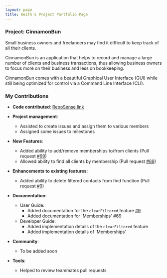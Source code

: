 ```yaml
---
layout: page
title: Keith's Project Portfolio Page
---
```


### Project: CinnamonBun

Small business owners and freelancers may find it difficult to keep track of all their clients.

CinnamonBun is an application that helps to record and manage a large number of clients and business transactions, thus allowing business owners to focus more on their business and less on bookkeeping.

CinnamonBun comes with a beautiful Graphical User Interface (GUI) while still being optimized for control via a Command Line Interface (CLI).

### My Contributions

* **Code contributed**: [RepoSense link](https://nus-cs2103-ay2122s2.github.io/tp-dashboard/?search=KeithCZW)

* **Project management**:
  * Assisted to create issues and assign them to various members
  * Assigned some issues to milestones

* **New Features**:
  * Added ability to add/remove memberships to/from clients (Pull request [\#69](https://github.com/AY2122S2-CS2103T-W09-2/tp/pull/69))
  * Allowed ability to find all clients by membership (Pull request [\#69](https://github.com/AY2122S2-CS2103T-W09-2/tp/pull/127))

* **Enhancements to existing features**:
  * Added ability to delete filtered contacts from find function (Pull request [\#9](https://github.com/AY2122S2-CS2103T-W09-2/tp/pull/9))

* **Documentation**:
  * User Guide:
    * Added documentation for the `clearFiltered` feature [\#9](https://github.com/AY2122S2-CS2103T-W09-2/tp/pull/9)
    * Added documentation for 'Memberships' [\#69](https://github.com/AY2122S2-CS2103T-W09-2/tp/pull/69)
  * Developer Guide:
    * Added implementation details of the `clearFiltered` feature
    * Added implementation details of 'Memberships'

* **Community**:
  * To be added soon

* **Tools**:
  * Helped to review teammates pull requests

